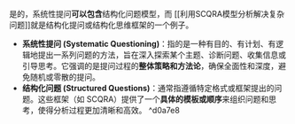 是的，系统性提问**可以包含**结构化问题模型，而 [[利用SCQRA模型分析解决复杂问题]]就是结构化提问或结构化思维框架的一个例子。

*   **系统性提问 (Systematic Questioning)**：指的是一种有目的、有计划、有逻辑地提出一系列问题的方法，旨在深入探索某个主题、诊断问题、收集信息或引导思考。它强调的是提问过程的**整体策略和方法论**，确保全面性和深度，避免随机或零散的提问。
*   **结构化问题 (Structured Questions)**：通常指遵循特定格式或框架提出的问题。这些框架（如 SCQRA）提供了一个**具体的模板或顺序**来组织问题和思考，使得分析过程更加清晰和高效。 ^d0a7e8

